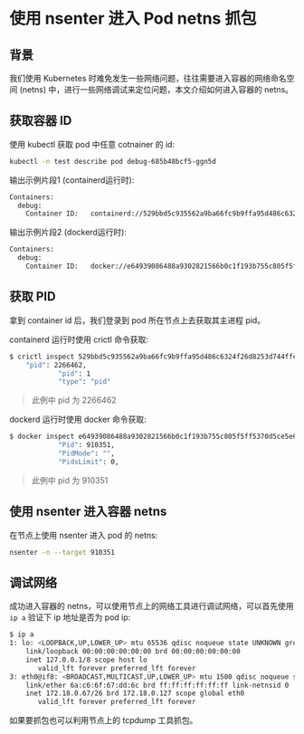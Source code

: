 # 使用 nsenter 进入 Pod netns 抓包

## 背景

我们使用 Kubernetes 时难免发生一些网络问题，往往需要进入容器的网络命名空间 (netns) 中，进行一些网络调试来定位问题，本文介绍如何进入容器的 netns。

## 获取容器 ID

使用 kubectl 获取 pod 中任意 cotnainer 的 id:

```bash
kubectl -n test describe pod debug-685b48bcf5-ggn5d
```

输出示例片段1 (containerd运行时):

```txt
Containers:
  debug:
    Container ID:   containerd://529bbd5c935562a9ba66fc9b9ffa95d486c6324f26d8253d744ffe3dfd728289
```

输出示例片段2 (dockerd运行时):

```txt
Containers:
  debug:
    Container ID:   docker://e64939086488a9302821566b0c1f193b755c805f5ff5370d5ce5e6f154ffc648 
```

## 获取 PID

拿到 container id 后，我们登录到 pod 所在节点上去获取其主进程 pid。

containerd 运行时使用 crictl 命令获取:

```bash
$ crictl inspect 529bbd5c935562a9ba66fc9b9ffa95d486c6324f26d8253d744ffe3dfd728289 | grep -i pid
    "pid": 2266462,
            "pid": 1
            "type": "pid"
```

> 此例中 pid 为 2266462

dockerd 运行时使用 docker 命令获取:

```bash
$ docker inspect e64939086488a9302821566b0c1f193b755c805f5ff5370d5ce5e6f154ffc648 | grep -i pid
            "Pid": 910351,
            "PidMode": "",
            "PidsLimit": 0,
```

> 此例中 pid 为 910351

## 使用 nsenter 进入容器 netns

在节点上使用 nsenter 进入 pod 的 netns:

```bash
nsenter -n --target 910351
```

## 调试网络

成功进入容器的 netns，可以使用节点上的网络工具进行调试网络，可以首先使用 `ip a` 验证下 ip 地址是否为 pod ip:

```bash
$ ip a
1: lo: <LOOPBACK,UP,LOWER_UP> mtu 65536 qdisc noqueue state UNKNOWN group default qlen 1000
    link/loopback 00:00:00:00:00:00 brd 00:00:00:00:00:00
    inet 127.0.0.1/8 scope host lo
       valid_lft forever preferred_lft forever
3: eth0@if8: <BROADCAST,MULTICAST,UP,LOWER_UP> mtu 1500 qdisc noqueue state UP group default
    link/ether 6a:c6:6f:67:dd:6c brd ff:ff:ff:ff:ff:ff link-netnsid 0
    inet 172.18.0.67/26 brd 172.18.0.127 scope global eth0
       valid_lft forever preferred_lft forever
```

如果要抓包也可以利用节点上的 tcpdump 工具抓包。